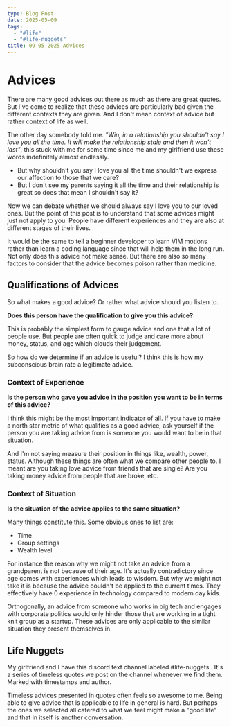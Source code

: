 ```yaml
---
type: Blog Post
date: 2025-05-09
tags:
  - "#life"
  - "#life-nuggets"
title: 09-05-2025 Advices
---
```

# Advices

There are many good advices out there as much as there are great quotes. 
But I've come to realize that these advices are particularly bad given the different contexts they are given. And I don't mean context of advice but rather context of life as well. 

The other day somebody told me.
*"Win, in a relationship you shouldn't say I love you all the time. It will make the relationship stale and then it won't last"*, this stuck with me for some time since me and my girlfriend use these words indefinitely almost endlessly. 

- But why shouldn't you say I love you all the time shouldn't we express our affection to those that we care? 
- But I don't see my parents saying it all the time and their relationship is great so does that mean I shouldn't say it? 

Now we can debate whether we should always say I love you to our loved ones. But the point of this post is to understand that some advices might just not apply to you. People have different experiences and they are also at different stages of their lives. 

It would be the same to tell a beginner developer to learn VIM motions rather than learn a coding language since that will help them in the long run. Not only does this advice not make sense. But there are also so many factors to consider that the advice becomes poison rather than medicine.

## Qualifications of Advices
So what makes a good advice? Or rather what advice should you listen to. 

**Does this person have the qualification to give you this advice?**

This is probably the simplest form to gauge advice and one that a lot of people use. But people are often quick to judge and care more about money, status, and age which clouds their judgement. 

So how do we determine if an advice is useful? I think this is how my subconscious brain rate a legitimate advice.
### Context of Experience
**Is the person who gave you advice in the position you want to be in terms of this advice?**

I think this might be the most important indicator of all. If you have to make a north star metric of what qualifies as a good advice, ask yourself if the person you are taking advice from is someone you would want to be in that situation. 

And I'm not saying measure their position in things like, wealth, power, status. Although these things are often what we compare other people to. I meant are you taking love advice from friends that are single? Are you taking money advice from people that are broke, etc. 

### Context of Situation
**Is the situation of the advice applies to the same situation?** 

Many things constitute this. Some obvious ones to list are:
- Time
- Group settings
- Wealth level

For instance the reason why we might not take an advice from a grandparent is not because of their age. It's actually contradictory since age comes with experiences which leads to wisdom. But why we might not take it is because the advice couldn't be applied to the current times. They effectively have 0 experience in technology compared to modern day kids.

Orthogonally, an advice from someone who works in big tech and engages with corporate politics would only hinder those that are working in a tight knit group as a startup. These advices are only applicable to the similar situation they present themselves in.

## Life Nuggets
My girlfriend and I have this discord text channel labeled #life-nuggets . It's a series of timeless quotes we post on the channel whenever we find them. Marked with timestamps and author. 

Timeless advices presented in quotes often feels so awesome to me. Being able to give advice that is applicable to life in general is hard. But perhaps the ones we selected all catered to what we feel might make a "good life" and that in itself is another conversation.

